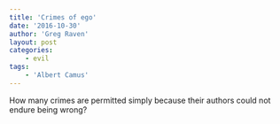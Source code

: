 ```yaml
---
title: 'Crimes of ego'
date: '2016-10-30'
author: 'Greg Raven'
layout: post
categories:
    - evil
tags:
    - 'Albert Camus'
---
```


How many crimes are permitted simply because their authors could not endure being wrong?